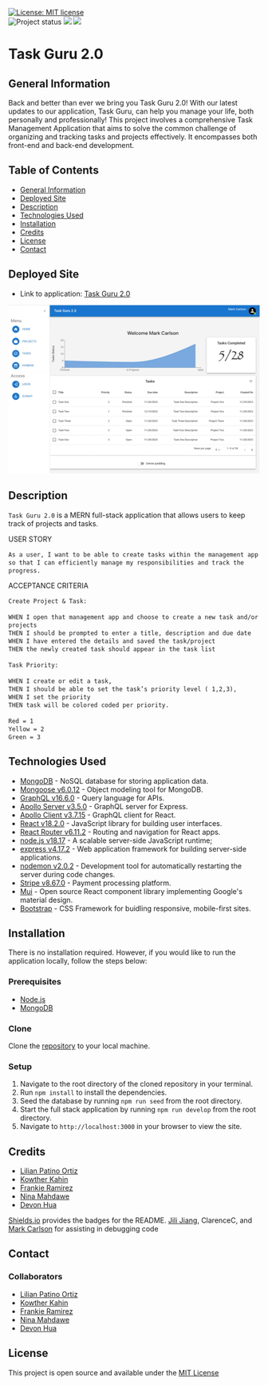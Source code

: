 [![License: MIT license](https://img.shields.io/badge/License-MIT_license-success)](https://opensource.org/licenses/MIT)    
![Project status](https://img.shields.io/badge/Status-Complete-success)
<img src="https://img.shields.io/github/last-commit/lilianpatinoortiz/the-winners" >
<img src="https://img.shields.io/github/languages/top/lilianpatinoortiz/the-winners"  />

# Task Guru 2.0

## General Information

Back and better than ever we bring you Task Guru 2.0! With our latest updates to our application, Task Guru, can help you manage your life, both personally and professionally!
This project involves a comprehensive Task Management Application that aims to solve the common challenge of organizing and tracking tasks and projects effectively. It encompasses both front-end and back-end development.

## Table of Contents

* [General Information](#general-information)
* [Deployed Site](#deployed-site)
* [Description](#description)
* [Technologies Used](#technologies-used)
* [Installation](#installation)
* [Credits](#credits)
* [License](#license)
* [Contact](#contact)

## Deployed Site

- Link to application: [Task Guru 2.0](https://shielded-thicket-49496-3fa79d1c89ee.herokuapp.com/)

![Alt text](<images/Task Guru 2.0.png>)

## Description

`Task Guru 2.0` is a MERN full-stack application that allows users to keep track of projects and tasks.

USER STORY

```
As a user, I want to be able to create tasks within the management app so that I can efficiently manage my responsibilities and track the progress.
```

ACCEPTANCE CRITERIA

```
Create Project & Task:

WHEN I open that management app and choose to create a new task and/or projects
THEN I should be prompted to enter a title, description and due date
WHEN I have entered the details and saved the task/project
THEN the newly created task should appear in the task list

Task Priority:

WHEN I create or edit a task,
THEN I should be able to set the task’s priority level ( 1,2,3),
WHEN I set the priority
THEN task will be colored coded per priority.

Red = 1
Yellow = 2
Green = 3

```

## Technologies Used

- [MongoDB](https://www.mongodb.com/) - NoSQL database for storing application data.
- [Mongoose v6.0.12](https://www.npmjs.com/package/mongoose) - Object modeling tool for MongoDB.
- [GraphQL v16.6.0](https://www.npmjs.com/package/graphql) - Query language for APIs.
- [Apollo Server v3.5.0](https://www.npmjs.com/package/apollo-server-express) - GraphQL server for Express.
- [Apollo Client v3.7.15](https://www.npmjs.com/package/apollo-client) - GraphQL client for React.
- [React v18.2.0](https://reactjs.org/) - JavaScript library for building user interfaces.
- [React Router v6.11.2](https://www.npmjs.com/package/react-router) - Routing and navigation for React apps.
- [node.js v18.17](https://nodejs.org/en) - A scalable server-side JavaScript runtime;
- [express v4.17.2](https://www.npmjs.com/package/express) - Web application framework for building server-side applications.
- [nodemon v2.0.2](https://www.npmjs.com/package/nodemon) - Development tool for automatically restarting the server during code changes.
- [Stripe v8.67.0](https://www.npmjs.com/package/stripe) - Payment processing platform.
- [Mui](https://mui.com/) - 
Open source React component library implementing Google's material design.
- [Bootstrap](https://getbootstrap.com/) - 
CSS Framework for buidling responsive, mobile-first sites.

## Installation

There is no installation required. However, if you would like to run the application locally, follow the steps below:

### Prerequisites

- [Node.js](https://nodejs.org/en/)
- [MongoDB](https://www.mongodb.com/try/download/community)

### Clone 

Clone the [repository](https://github.com/lilianpatinoortiz/the-winners) to your local machine.

### Setup

1. Navigate to the root directory of the cloned repository in your terminal.
2. Run `npm install` to install the dependencies.
3. Seed the database by running `npm run seed` from the root directory.
4. Start the full stack application by running `npm run develop` from the root directory.
5. Navigate to `http://localhost:3000` in your browser to view the site.

## Credits

- [Lilian Patino Ortiz](https://github.com/lilianpatinoortiz)
- [Kowther Kahin](https://github.com/Kowther7)
- [Frankie Ramirez](https://github.com/Frankieramirez72)
- [Nina Mahdawe](https://github.com/Ninamahdawe)
- [Devon Hua](https://github.com/devonforyou)

  
[Shields.io](https://shields.io/) provides the badges for the README.
[Jili Jiang](https://github.com/JiliJiang), ClarenceC, and [Mark Carlson](https://github.com/mark-carlson) for assisting in debugging code

## Contact

### Collaborators

- [Lilian Patino Ortiz](https://github.com/lilianpatinoortiz)
- [Kowther Kahin](https://github.com/Kowther7)
- [Frankie Ramirez](https://github.com/Frankieramirez72)
- [Nina Mahdawe](https://github.com/Ninamahdawe)
- [Devon Hua](https://github.com/devonforyou)

## License

This project is open source and available under the [MIT License](./LICENSE)
